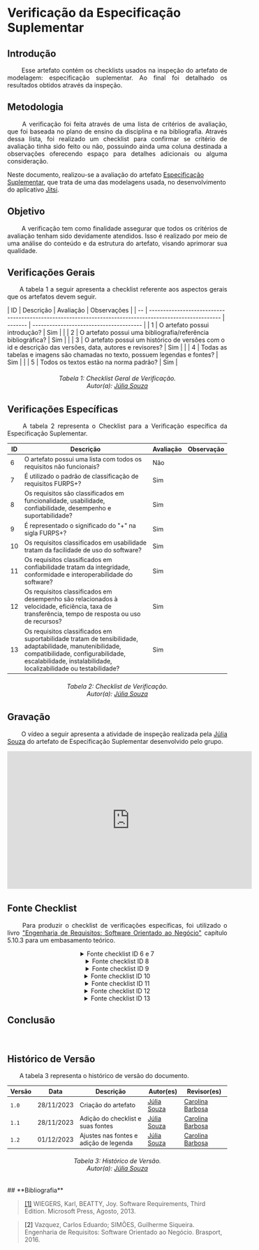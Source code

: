 # **Verificação da Especificação Suplementar**

## **Introdução**
<p align="justify">
&emsp;&emsp; Esse artefato contém os checklists usados na inspeção do artefato de modelagem: especificação suplementar. Ao final foi detalhado os resultados obtidos através da inspeção.
</p>

## **Metodologia**
<p align="justify">
&emsp;&emsp; A verificação foi feita através de uma lista de critérios de avaliação, que foi baseada no plano de ensino da disciplina e na bibliografia. Através dessa lista, foi realizado um checklist para confirmar se  critério de avaliação tinha sido feito ou não, possuindo ainda uma coluna destinada a observações oferecendo espaço para detalhes adicionais ou alguma consideração.

Neste documento, realizou-se a avaliação do artefato <a href="https://requisitos-de-software.github.io/2023.2-Jitsi/Modelagem/especificacaoSuplementar/">Especificação Suplementar</a>, que trata de uma das modelagens usada, no desenvolvimento do aplicativo <a href="https://requisitos-de-software.github.io/2023.2-Jitsi/">Jitsi</a>.
</p>

## **Objetivo**
<p align="justify">
&emsp;&emsp; A verificação tem como finalidade assegurar que todos os critérios de avaliação tenham sido devidamente atendidos. Isso é realizado por meio de uma análise do conteúdo e da estrutura do artefato, visando aprimorar sua qualidade.
</p>

## **Verificações Gerais**
<p align="justify"> 
&emsp;&emsp;A tabela 1 a seguir apresenta a checklist referente aos aspectos gerais que os artefatos devem seguir.
</p>
| ID | Descrição                                                                                               | Avaliação | Observações                              |
| -- | ------------------------------------------------------------------------------------------------------- | -------   | ---------------------------------------  |
| 1  | O artefato possui introdução?                                                                           |   Sim         |                                          |
| 2  | O artefato possui uma bibliografia/referência bibliográfica?                                            |   Sim          |                                          |
| 3  | O artefato possui um histórico de versões com o id e descrição das versões, data, autores e revisores?  |    Sim        |                                          |
| 4  | Todas as tabelas e imagens são chamadas no texto, possuem legendas e fontes?                            |    Sim        |                                          |
| 5  | Todos os textos estão na norma padrão?                                                                  |   Sim          |                                          


<h6 align="center"> Tabela 1: Checklist Geral de Verificação.
<br> Autor(a): <a href="https://github.com/JuliaSSouza">Júlia Souza</a></h6>


## **Verificações Específicas**
<p align="justify">
&emsp;&emsp; A tabela 2 representa o Checklist para a Verificação específica da Especificação Suplementar.
</p>

| ID  | Descrição  | Avaliação | Observação  |
| --  | -----------|-----------|------------ |
| 6   | O artefato possui uma lista com todos os requisitos não funcionais? |  Não     |      |
| 7   | É utilizado o padrão de classificação de requisitos FURPS+? |  Sim     |      |
| 8   | Os requisitos são classificados em funcionalidade, usabilidade, confiabilidade, desempenho e suportabilidade? |  Sim     |      |
| 9   | É representado o significado do "+" na sigla FURPS+?  |   Sim      |      |
| 10  |  Os requisitos classificados em usabilidade tratam da facilidade de uso do software? |   Sim      |      |
| 11  |  Os requisitos classificados em confiabilidade tratam da integridade, conformidade e interoperabilidade do software? | Sim   |  |      
| 12  | Os requisitos classificados em desempenho são relacionados à velocidade, eficiência, taxa de transferência, tempo de resposta ou uso de recursos? |Sim    |  |   
| 13  | Os requisitos classificados em suportabilidade tratam de tensibilidade, adaptabilidade, manutenibilidade, compatibilidade, configurabilidade, escalabilidade, instalabilidade, localizabilidade ou testabilidade? | Sim  | |    
                                                                                   

<h6 align="center"> Tabela 2: Checklist de Verificação.
<br> Autor(a): <a href="https://github.com/JuliaSSouza">Júlia Souza</a></h6>

## **Gravação**
<p align="justify">
&emsp;&emsp; O vídeo a seguir apresenta a atividade de inspeção realizada pela <a href="https://github.com/JuliaSSouza">Júlia Souza</a></h6> do artefato de Especificação Suplementar desenvolvido pelo grupo.
</p>

<center>

<iframe width="560" height="315" src="https://www.youtube.com/embed/g0afc2OMQMo?si=CRhsjIouHVt_vEpg" title="YouTube video player" frameborder="0" allow="accelerometer; autoplay; clipboard-write; encrypted-media; gyroscope; picture-in-picture; web-share" allowfullscreen></iframe>

</center>

## **Fonte Checklist**
<p align="justify">
&emsp;&emsp; Para produzir o checklist de verificações específicas, foi utilizado o livro <a href="http://127.0.0.1:8000/Verificacao/Grupo/Entrega_3/Especifica%C3%A7%C3%A3oSuplementar/#bibliografia">"Engenharia de Requisitos: Software Orientado ao Negócio"</a> capítulo 5.10.3 para um embasamento teórico.
</p>

<center>
<details>
   <summary>Fonte checklist ID 6 e 7 </summary>
    <img src="https://raw.githubusercontent.com/Requisitos-de-Software/2023.2-Jitsi/main/docs/assets/fontesChecklist/ES-Intro.png" alt="Setas" width=500px>
    
        <h6> Figura 1: Fonte checklist ID 6 e 7.
        <br> Fonte:  <a href="http://127.0.0.1:8000/Verificacao/Grupo/Entrega_3/Especifica%C3%A7%C3%A3oSuplementar/#bibliografia">"Engenharia de Requisitos: Software Orientado ao Negócio"</a></h6>
</details>
</center>

<center>
<details>
   <summary>Fonte checklist ID 8 </summary>
    <img src="https://raw.githubusercontent.com/Requisitos-de-Software/2023.2-Jitsi/main/docs/assets/fontesChecklist/ES-ItensFURPS.png" alt="Setas" width=500px>
    
        <h6> Figura 2: Fonte checklist ID 8.
        <br> Fonte:  <a href="http://127.0.0.1:8000/Verificacao/Grupo/Entrega_3/Especifica%C3%A7%C3%A3oSuplementar/#bibliografia">"Engenharia de Requisitos: Software Orientado ao Negócio"</a></h6>
</details>
</center>

<center>
<details>
   <summary>Fonte checklist ID 9 </summary>
    <img src="https://raw.githubusercontent.com/Requisitos-de-Software/2023.2-Jitsi/main/docs/assets/fontesChecklist/ES-+.png" alt="Setas" width=500px>
    
        <h6> Figura 3: Fonte checklist ID 9.
        <br> Fonte:  <a href="http://127.0.0.1:8000/Verificacao/Grupo/Entrega_3/Especifica%C3%A7%C3%A3oSuplementar/#bibliografia">"Engenharia de Requisitos: Software Orientado ao Negócio"</a></h6>
</details>
</center>

<center>
<details>
   <summary>Fonte checklist ID 10 </summary>
    <img src="https://raw.githubusercontent.com/Requisitos-de-Software/2023.2-Jitsi/main/docs/assets/fontesChecklist/ES-Usabilidade.png" alt="Setas" width=500px>
    
        <h6> Figura 4: Fonte checklist ID 10.
        <br> Fonte:  <a href="http://127.0.0.1:8000/Verificacao/Grupo/Entrega_3/Especifica%C3%A7%C3%A3oSuplementar/#bibliografia">"Engenharia de Requisitos: Software Orientado ao Negócio"</a></h6>
</details>
</center>

<center>
<details>
   <summary>Fonte checklist ID 11 </summary>
    <img src="https://raw.githubusercontent.com/Requisitos-de-Software/2023.2-Jitsi/main/docs/assets/fontesChecklist/ES-confiabilidade.png" alt="Setas" width=500px>
    
        <h6> Figura 5: Fonte checklist ID 11.
        <br> Fonte:  <a href="http://127.0.0.1:8000/Verificacao/Grupo/Entrega_3/Especifica%C3%A7%C3%A3oSuplementar/#bibliografia">"Engenharia de Requisitos: Software Orientado ao Negócio"</a></h6>
</details>
</center>

<center>
<details>
   <summary>Fonte checklist ID 12 </summary>
    <img src="https://raw.githubusercontent.com/Requisitos-de-Software/2023.2-Jitsi/main/docs/assets/fontesChecklist/ES-desempenho.png" alt="Setas" width=500px>
    
        <h6> Figura 6: Fonte checklist ID 12.
        <br> Fonte:  <a href="http://127.0.0.1:8000/Verificacao/Grupo/Entrega_3/Especifica%C3%A7%C3%A3oSuplementar/#bibliografia">"Engenharia de Requisitos: Software Orientado ao Negócio"</a></h6>
</details>
</center>

<center>
<details>
   <summary>Fonte checklist ID 13 </summary>
    <img src="https://raw.githubusercontent.com/Requisitos-de-Software/2023.2-Jitsi/main/docs/assets/fontesChecklist/ES-suportabilidade.png" alt="Setas" width=500px>
    
        <h6> Figura 7: Fonte checklist ID 13.
        <br> Fonte:  <a href="http://127.0.0.1:8000/Verificacao/Grupo/Entrega_3/Especifica%C3%A7%C3%A3oSuplementar/#bibliografia">"Engenharia de Requisitos: Software Orientado ao Negócio"</a></h6>
</details>
</center>


## **Conclusão**
<p align="justify">
&emsp;&emsp;
</p>

## **Histórico de Versão**
<p align="justify">
&emsp;&emsp;A tabela 3 representa o histórico de versão do documento.
</p>

| Versão | Data       | Descrição           | Autor(es)                                                                                           | Revisor(es)                                     |
|--------|------------|---------------------|-----------------------------------------------------------------------------------------------------|-------------------------------------------------|
| `1.0`  | 28/11/2023 | Criação do artefato |  [Júlia Souza](https://github.com/JuliaSSouza)  | [Carolina Barbosa](https://github.com/CarolinaBarb) || 
| `1.1`  | 28/11/2023 | Adição do checklist e suas fontes |  [Júlia Souza](https://github.com/JuliaSSouza)  | [Carolina Barbosa](https://github.com/CarolinaBarb) ||
| `1.2`  | 01/12/2023 | Ajustes nas fontes e adição de legenda|  [Júlia Souza](https://github.com/JuliaSSouza)  | [Carolina Barbosa](https://github.com/CarolinaBarb) || 


<h6 align="center"> Tabela 3: Histórico de Versão.
<br> Autor(a): <a href="https://github.com/JuliaSSouza">Júlia Souza</a></h6>
## **Bibliografia**

> <a href="https://aprender3.unb.br/pluginfile.php/2692778/mod_resource/content/2/PriorizaA%CC%83%C2%A7A%CC%83%C2%A3o%20de%20Req.pdf">[1]</a> WIEGERS, Karl, BEATTY, Joy. Software Requirements, Third Edition. Microsoft Press, Agosto, 2013. 

> <a >[2]</a> Vazquez, Carlos Eduardo; SIMÕES, Guilherme Siqueira. Engenharia de Requisitos: Software Orientado ao Negócio. Brasport, 2016.


